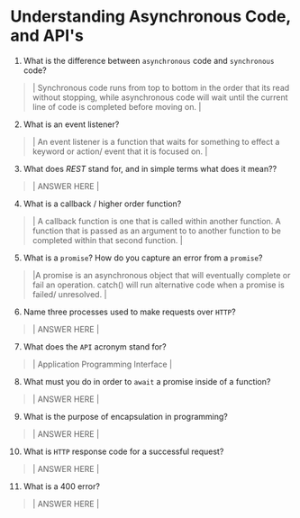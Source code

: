 # Understanding Asynchronous Code, and API's
01. What is the difference between `asynchronous` code and `synchronous` code?

  > | Synchronous code runs from top to bottom in the order that its read without stopping, while asynchronous code will wait until the current line of code is completed before moving on. |

02. What is an event listener?

  > | An event listener is a function that waits for something to effect a keyword or action/ event that it is focused on. |

03. What does *REST* stand for, and in simple terms what does it mean??

  > | ANSWER HERE |

04. What is a callback / higher order function?

  > | A callback function is one that is called within another function. A function that is passed as an argument to to another function to be completed within that second function. |

05. What is a `promise`? How do you capture an error from a `promise`?

  > |A promise is an asynchronous object that will eventually complete or fail an operation. catch() will run alternative code when a promise is failed/ unresolved. |

06. Name three processes used to make requests over `HTTP`?

  > | ANSWER HERE |

07. What does the `API` acronym stand for?

  > | Application Programming Interface |

08. What must you do in order to `await` a promise inside of a function?

  > | ANSWER HERE |

09. What is the purpose of encapsulation in programming?

  > | ANSWER HERE |

10. What is `HTTP` response code for a successful request?

  > | ANSWER HERE |

11. What is a 400 error?

  > | ANSWER HERE |

